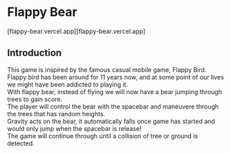 # Flappy Bear
[flappy-bear.vercel.app][flappy-bear.vercel.app]
## Introduction
This game is inspired by the famous casual mobile game, Flappy Bird. <br>
Flappy bird has been around for 11 years now, and at some point of our lives we might have been addicted to playing it. <br>
With flappy bear, instead of flying we will now have a bear jumping through trees to gain score. <br>
The player will control the bear with the spacebar and maneuvere through the trees that has random heights. <br>
Gravity acts on the bear, it automatically falls once game has started and would only jump when the spacebar is release! <br>
The game will continue through until a collision of tree or ground is detected. <br>
